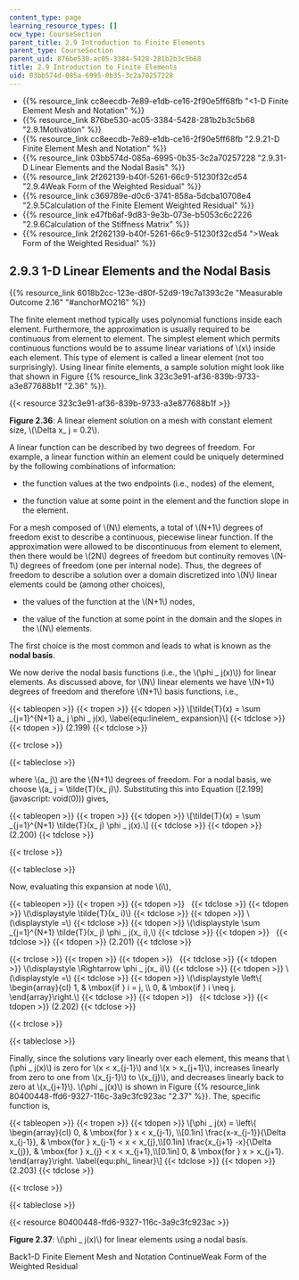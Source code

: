 ```yaml
---
content_type: page
learning_resource_types: []
ocw_type: CourseSection
parent_title: 2.9 Introduction to Finite Elements
parent_type: CourseSection
parent_uid: 876be530-ac05-3384-5428-281b2b3c5b68
title: 2.9 Introduction to Finite Elements
uid: 03bb574d-085a-6995-0b35-3c2a70257228
---
```


*   {{% resource_link cc8eecdb-7e89-e1db-ce16-2f90e5ff68fb "\<1-D Finite Element Mesh and Notation" %}}
*   {{% resource_link 876be530-ac05-3384-5428-281b2b3c5b68 "2.9.1Motivation" %}}
*   {{% resource_link cc8eecdb-7e89-e1db-ce16-2f90e5ff68fb "2.9.21-D Finite Element Mesh and Notation" %}}
*   {{% resource_link 03bb574d-085a-6995-0b35-3c2a70257228 "2.9.31-D Linear Elements and the Nodal Basis" %}}
*   {{% resource_link 2f262139-b40f-5261-66c9-51230f32cd54 "2.9.4Weak Form of the Weighted Residual" %}}
*   {{% resource_link c369789e-d0c6-3741-858a-5dcba10708e4 "2.9.5Calculation of the Finite Element Weighted Residual" %}}
*   {{% resource_link e47fb6af-9d83-9e3b-073e-b5053c6c2226 "2.9.6Calculation of the Stiffness Matrix" %}}
*   {{% resource_link 2f262139-b40f-5261-66c9-51230f32cd54 "\>Weak Form of the Weighted Residual" %}}

2.9.3 1-D Linear Elements and the Nodal Basis
---------------------------------------------

{{% resource_link 6018b2cc-123e-d80f-52d9-19c7a1393c2e "Measurable Outcome 2.16" "#anchorMO216" %}}

The finite element method typically uses polynomial functions inside each element. Furthermore, the approximation is usually required to be continuous from element to element. The simplest element which permits continuous functions would be to assume linear variations of \\(x\\) inside each element. This type of element is called a linear element (not too surprisingly). Using linear finite elements, a sample solution might look like that shown in Figure {{% resource_link 323c3e91-af36-839b-9733-a3e877688b1f "2.36" %}}.

{{< resource 323c3e91-af36-839b-9733-a3e877688b1f >}}

**Figure 2.36**: A linear element solution on a mesh with constant element size, \\(\\Delta x\_ j = 0.2\\).

A linear function can be described by two degrees of freedom. For example, a linear function within an element could be uniquely determined by the following combinations of information:

*   the function values at the two endpoints (i.e., nodes) of the element,
    
*   the function value at some point in the element and the function slope in the element.
    

For a mesh composed of \\(N\\) elements, a total of \\(N+1\\) degrees of freedom exist to describe a continuous, piecewise linear function. If the approximation were allowed to be discontinuous from element to element, then there would be \\(2N\\) degrees of freedom but continuity removes \\(N-1\\) degrees of freedom (one per internal node). Thus, the degrees of freedom to describe a solution over a domain discretized into \\(N\\) linear elements could be (among other choices),

*   the values of the function at the \\(N+1\\) nodes,
    
*   the value of the function at some point in the domain and the slopes in the \\(N\\) elements.
    

The first choice is the most common and leads to what is known as the **nodal basis**.

We now derive the nodal basis functions (i.e., the \\(\\phi \_ j(x)\\)) for linear elements. As discussed above, for \\(N\\) linear elements we have \\(N+1\\) degrees of freedom and therefore \\(N+1\\) basis functions, i.e.,

{{< tableopen >}}
{{< tropen >}}
{{< tdopen >}}
\\\[\\tilde{T}(x) = \\sum \_{j=1}^{N+1} a\_ j \\phi \_ j(x), \\label{equ:linelem\_ expansion}\\\]
{{< tdclose >}}
{{< tdopen >}}
(2.199)
{{< tdclose >}}

{{< trclose >}}

{{< tableclose >}}

where \\(a\_ j\\) are the \\(N+1\\) degrees of freedom. For a nodal basis, we choose \\(a\_ j = \\tilde{T}(x\_ j)\\). Substituting this into Equation ([2.199](javascript: void(0))) gives,

{{< tableopen >}}
{{< tropen >}}
{{< tdopen >}}
\\\[\\tilde{T}(x) = \\sum \_{j=1}^{N+1} \\tilde{T}(x\_ j) \\phi \_ j(x).\\\]
{{< tdclose >}}
{{< tdopen >}}
(2.200)
{{< tdclose >}}

{{< trclose >}}

{{< tableclose >}}

Now, evaluating this expansion at node \\(i\\),

{{< tableopen >}}
{{< tropen >}}
{{< tdopen >}}
 
{{< tdclose >}}
{{< tdopen >}}
\\(\\displaystyle \\tilde{T}(x\_ i)\\)
{{< tdclose >}}
{{< tdopen >}}
\\(\\displaystyle =\\)
{{< tdclose >}}
{{< tdopen >}}
\\(\\displaystyle \\sum \_{j=1}^{N+1} \\tilde{T}(x\_ j) \\phi \_ j(x\_ i),\\)
{{< tdclose >}}
{{< tdopen >}}
 
{{< tdclose >}}
{{< tdopen >}}
(2.201)
{{< tdclose >}}

{{< trclose >}}
{{< tropen >}}
{{< tdopen >}}
 
{{< tdclose >}}
{{< tdopen >}}
\\(\\displaystyle \\Rightarrow \\phi \_ j(x\_ i)\\)
{{< tdclose >}}
{{< tdopen >}}
\\(\\displaystyle =\\)
{{< tdclose >}}
{{< tdopen >}}
\\(\\displaystyle \\left\\{ \\begin{array}{cl} 1, & \\mbox{if } i = j, \\\\ 0, & \\mbox{if } i \\neq j. \\end{array}\\right.\\)
{{< tdclose >}}
{{< tdopen >}}
 
{{< tdclose >}}
{{< tdopen >}}
(2.202)
{{< tdclose >}}

{{< trclose >}}

{{< tableclose >}}

Finally, since the solutions vary linearly over each element, this means that \\(\\phi \_ j(x)\\) is zero for \\(x \< x\_{j-1}\\) and \\(x > x\_{j+1}\\), increases linearly from zero to one from \\(x\_{j-1}\\) to \\(x\_{j}\\), and decreases linearly back to zero at \\(x\_{j+1}\\). \\(\\phi \_ j(x)\\) is shown in Figure {{% resource_link 80400448-ffd6-9327-116c-3a9c3fc923ac "2.37" %}}. The, specific function is,

{{< tableopen >}}
{{< tropen >}}
{{< tdopen >}}
\\\[\\phi \_ j(x) = \\left\\{ \\begin{array}{cl} 0, & \\mbox{for } x \< x\_{j-1}, \\\\\[0.1in\] \\frac{x-x\_{j-1}}{\\Delta x\_{j-1}}, & \\mbox{for } x\_{j-1} \< x \< x\_{j},\\\\\[0.1in\] \\frac{x\_{j+1} -x}{\\Delta x\_{j}}, & \\mbox{for } x\_{j} \< x \< x\_{j+1},\\\\\[0.1in\] 0, & \\mbox{for } x > x\_{j+1}. \\end{array}\\right. \\label{equ:phi\_ linear}\\\]
{{< tdclose >}}
{{< tdopen >}}
(2.203)
{{< tdclose >}}

{{< trclose >}}

{{< tableclose >}}

{{< resource 80400448-ffd6-9327-116c-3a9c3fc923ac >}}

**Figure 2.37**: \\(\\phi \_ j(x)\\) for linear elements using a nodal basis.

Back1-D Finite Element Mesh and Notation ContinueWeak Form of the Weighted Residual